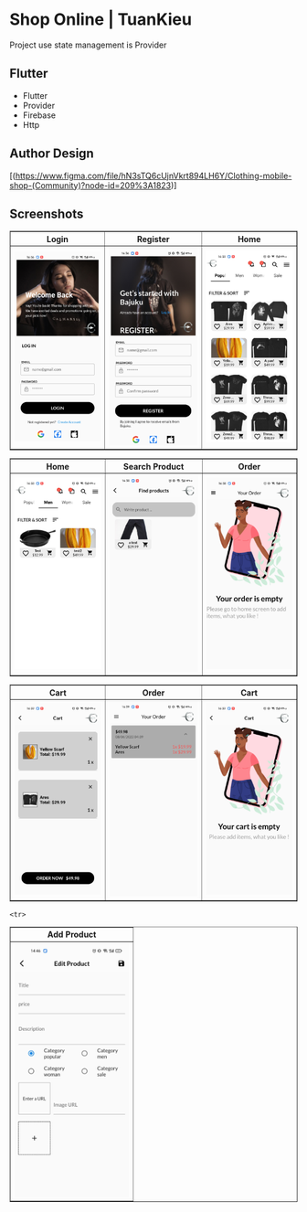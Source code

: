# Shop Online | TuanKieu
Project use state management is Provider
## Flutter

- Flutter 
- Provider
- Firebase
- Http

## Author Design
[(https://www.figma.com/file/hN3sTQ6cUjnVkrt894LH6Y/Clothing-mobile-shop-(Community)?node-id=209%3A1823)]
## Screenshots

<table border>
    <tr>
        <th style="text-align:center">Login</th>
        <th style="text-align:center">Register</th>
        <th style="text-align:center">Home</th>
    </tr>
    <tr>
        <td><img src="./screenshot/z3477005652052_b80c401e22ec96d22cc69e7b69b15795.jpg" alt="" width="200"></td>
        <td><img src="./screenshot/z3477005668928_0b4ff2cd275bf12b3dfa9ced0330ec7a.jpg" alt="" width="200"></td>
        <td><img src="./screenshot/z3477005668647_d596ee8d461664f9a89cd06e12a5b48d.jpg" alt="" width="200"></td>
    <tr>
</table>

<table border>
    <tr>
        <th style="text-align:center">Home</th>
        <th style="text-align:center">Search Product</th>
        <th style="text-align:center">Order</th>
    </tr>
    <tr>
        <td><img src="./screenshot/z3477005674052_58474d2b3329878bff9f2d18ea3929bf.jpg" alt="" width="200"></td>
        <td><img src="./screenshot/z3477005696811_6145838a0cbeb3b0d276b0c7f116f804.jpg" alt="" width="200"></td>
        <td><img src="./screenshot/z3477005699905_f42a7cf2b178b60ca7e4de5c7c325623.jpg" alt="" width="200"></td>
    <tr>
</table>

<table border>
    <tr>
        <th style="text-align:center">Cart</th>
        <th style="text-align:center">Order</th>
        <th style="text-align:center">Cart</th>
    </tr>
    <tr>
        <td><img src="./screenshot/z3477005703850_1f46d0da8a9258a8937b7b2d4d0cd208.jpg" alt="" width="200"></td>
        <td><img src="./screenshot/z3477005704441_a67f123a78228c5b79d7df835d417f2a.jpg" alt="" width="200"></td>
        <td><img src="./screenshot/z3477005710116_403df48b31e59b19ab0e83e647712ded.jpg" alt="" width="200"></td>
    <tr>
</table>

<table border>
    <tr>
        <th style="text-align:center">Add Product</th>
    </tr>
    <tr>
        <td><img src="./screenshot/z3479277889097_c5524e8c7c8da2f19f484035bfb1a9a6.jpg" alt="" width="200"></td>

    <tr>
</table>



